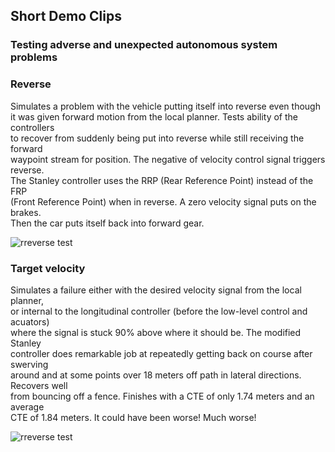 ## Short Demo Clips

### Testing adverse and unexpected autonomous system problems

### Reverse 

Simulates a problem with the vehicle putting itself into reverse even though  
it was given forward motion from the local planner. Tests ability of the controllers  
to recover from suddenly being put into reverse while still receiving the forward  
waypoint stream for position. The negative of velocity control signal triggers reverse.  
The Stanley controller uses the RRP (Rear Reference Point) instead of the FRP  
(Front Reference Point) when in reverse. A zero velocity signal puts on the brakes.  
Then the car puts itself back into forward gear.  
  





![rreverse test](demo/rev_test.gif)



### Target velocity 

Simulates a failure either with the desired velocity signal from the local planner,  
or internal to the longitudinal controller (before the low-level control and acuators)  
where the signal is stuck 90% above where it should be. The modified Stanley  
controller does remarkable job at repeatedly getting back on course after swerving  
around and at some points over 18 meters off path in lateral directions. Recovers well  
from bouncing off a fence. Finishes with a CTE of only  1.74 meters and an average  
CTE of 1.84 meters. It could have been worse! Much worse!


![rreverse test](demo/vel90over.gif)
